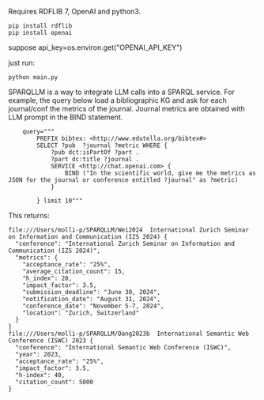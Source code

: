Requires RDFLIB 7, OpenAI and python3. 
```
pip install rdflib
pip install openai
```
suppose api_key=os.environ.get("OPENAI_API_KEY")

just run:
```
python main.py
```

SPARQLLM is a way to integrate LLM calls into a SPARQL service. For example, the query below
load a bibliographic KG and ask for each journal/conf the metrics of the journal.
Journal metrics are obtained with LLM prompt in the BIND statement.

```
    query="""
        PREFIX bibtex: <http://www.edutella.org/bibtex#>
        SELECT ?pub  ?journal ?metric WHERE {
            ?pub dct:isPartOf ?part .
            ?part dc:title ?journal .
            SERVICE <http://chat.openai.com> { 
                BIND ("In the scientific world, give me the metrics as JSON for the journal or conference entitled ?journal" as ?metric) 
            } 
  
        } limit 10"""
```

This returns:

```
file:///Users/molli-p/SPARQLLM/Wei2024  International Zurich Seminar on Information and Communication (IZS 2024) {
  "conference": "International Zurich Seminar on Information and Communication (IZS 2024)",
  "metrics": {
    "acceptance_rate": "25%",
    "average_citation_count": 15,
    "h_index": 20,
    "impact_factor": 3.5,
    "submission_deadline": "June 30, 2024",
    "notification_date": "August 31, 2024",
    "conference_date": "November 5-7, 2024",
    "location": "Zurich, Switzerland"
  }
}
file:///Users/molli-p/SPARQLLM/Dang2023b  International Semantic Web Conference (ISWC) 2023 {
  "conference": "International Semantic Web Conference (ISWC)",
  "year": 2023,
  "acceptance_rate": "25%",
  "impact_factor": 3.5,
  "h-index": 40,
  "citation_count": 5000
}
```
